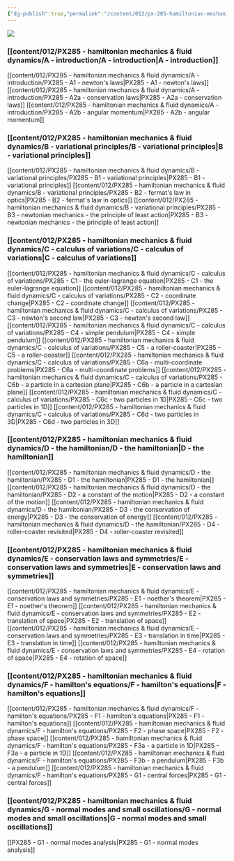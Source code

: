 ```yaml
---
{"dg-publish":true,"permalink":"/content/012/px-285-hamiltonian-mechanics-and-fluid-dynamics/px-285-0-hamiltonian-mechanics/","created":"2024-11-25T10:50:32.000+00:00","updated":"2024-11-27T22:29:52.411+00:00"}
---
```


<img src = 'https://i.pinimg.com/originals/74/b1/5c/74b15cba6d83f1a7f158ad235a8ee812.gif' class = 'banner'>

### [[content/012/PX285 - hamiltonian mechanics & fluid dynamics/A - introduction/A - introduction\|A - introduction]]
[[content/012/PX285 - hamiltonian mechanics & fluid dynamics/A - introduction/PX285 - A1 - newton's laws\|PX285 - A1 - newton's laws]]
[[content/012/PX285 - hamiltonian mechanics & fluid dynamics/A - introduction/PX285 - A2a - conservation laws\|PX285 - A2a - conservation laws]]
[[content/012/PX285 - hamiltonian mechanics & fluid dynamics/A - introduction/PX285 - A2b - angular momentum\|PX285 - A2b - angular momentum]]
### [[content/012/PX285 - hamiltonian mechanics & fluid dynamics/B - variational principles/B - variational principles\|B - variational principles]]
[[content/012/PX285 - hamiltonian mechanics & fluid dynamics/B - variational principles/PX285 - B1 - variational principles\|PX285 - B1 - variational principles]]
[[content/012/PX285 - hamiltonian mechanics & fluid dynamics/B - variational principles/PX285 - B2 - fermat's law in optics\|PX285 - B2 - fermat's law in optics]]
[[content/012/PX285 - hamiltonian mechanics & fluid dynamics/B - variational principles/PX285 - B3 - newtonian mechanics - the principle of least action\|PX285 - B3 - newtonian mechanics - the principle of least action]]
### [[content/012/PX285 - hamiltonian mechanics & fluid dynamics/C - calculus of variations/C - calculus of variations\|C - calculus of variations]]
[[content/012/PX285 - hamiltonian mechanics & fluid dynamics/C - calculus of variations/PX285 - C1 - the euler-lagrange equation\|PX285 - C1 - the euler-lagrange equation]]
[[content/012/PX285 - hamiltonian mechanics & fluid dynamics/C - calculus of variations/PX285 - C2 - coordinate change\|PX285 - C2 - coordinate change]]
[[content/012/PX285 - hamiltonian mechanics & fluid dynamics/C - calculus of variations/PX285 - C3 - newton's second law\|PX285 - C3 - newton's second law]]
[[content/012/PX285 - hamiltonian mechanics & fluid dynamics/C - calculus of variations/PX285 - C4 - simple pendulum\|PX285 - C4 - simple pendulum]]
[[content/012/PX285 - hamiltonian mechanics & fluid dynamics/C - calculus of variations/PX285 - C5 - a roller-coaster\|PX285 - C5 - a roller-coaster]]
[[content/012/PX285 - hamiltonian mechanics & fluid dynamics/C - calculus of variations/PX285 - C6a - multi-coordinate problems\|PX285 - C6a - multi-coordinate problems]]
[[content/012/PX285 - hamiltonian mechanics & fluid dynamics/C - calculus of variations/PX285 - C6b - a particle in a cartesian plane\|PX285 - C6b - a particle in a cartesian plane]]
[[content/012/PX285 - hamiltonian mechanics & fluid dynamics/C - calculus of variations/PX285 - C6c - two particles in 1D\|PX285 - C6c - two particles in 1D]]
[[content/012/PX285 - hamiltonian mechanics & fluid dynamics/C - calculus of variations/PX285 - C6d - two particles in 3D\|PX285 - C6d - two particles in 3D]]
### [[content/012/PX285 - hamiltonian mechanics & fluid dynamics/D - the hamiltonian/D - the hamiltonian\|D - the hamiltonian]]
[[content/012/PX285 - hamiltonian mechanics & fluid dynamics/D - the hamiltonian/PX285 - D1 - the hamiltonian\|PX285 - D1 - the hamiltonian]]
[[content/012/PX285 - hamiltonian mechanics & fluid dynamics/D - the hamiltonian/PX285 - D2 - a constant of the motion\|PX285 - D2 - a constant of the motion]]
[[content/012/PX285 - hamiltonian mechanics & fluid dynamics/D - the hamiltonian/PX285 - D3 - the conservation of energy\|PX285 - D3 - the conservation of energy]]
[[content/012/PX285 - hamiltonian mechanics & fluid dynamics/D - the hamiltonian/PX285 - D4 - roller-coaster revisited\|PX285 - D4 - roller-coaster revisited]]
### [[content/012/PX285 - hamiltonian mechanics & fluid dynamics/E - conservation laws and symmetries/E - conservation laws and symmetries\|E - conservation laws and symmetries]]
[[content/012/PX285 - hamiltonian mechanics & fluid dynamics/E - conservation laws and symmetries/PX285 - E1 - noether's theorem\|PX285 - E1 - noether's theorem]]
[[content/012/PX285 - hamiltonian mechanics & fluid dynamics/E - conservation laws and symmetries/PX285 - E2 - translation of space\|PX285 - E2 - translation of space]]
[[content/012/PX285 - hamiltonian mechanics & fluid dynamics/E - conservation laws and symmetries/PX285 - E3 - translation in time\|PX285 - E3 - translation in time]]
[[content/012/PX285 - hamiltonian mechanics & fluid dynamics/E - conservation laws and symmetries/PX285 - E4 - rotation of space\|PX285 - E4 - rotation of space]]
### [[content/012/PX285 - hamiltonian mechanics & fluid dynamics/F - hamilton's equations/F - hamilton's equations\|F - hamilton's equations]]
[[content/012/PX285 - hamiltonian mechanics & fluid dynamics/F - hamilton's equations/PX285 - F1 - hamilton's equations\|PX285 - F1 - hamilton's equations]]
[[content/012/PX285 - hamiltonian mechanics & fluid dynamics/F - hamilton's equations/PX285 - F2 - phase space\|PX285 - F2 - phase space]]
[[content/012/PX285 - hamiltonian mechanics & fluid dynamics/F - hamilton's equations/PX285 - F3a - a particle in 1D\|PX285 - F3a - a particle in 1D]]
[[content/012/PX285 - hamiltonian mechanics & fluid dynamics/F - hamilton's equations/PX285 - F3b - a pendulum\|PX285 - F3b - a pendulum]]
[[content/012/PX285 - hamiltonian mechanics & fluid dynamics/F - hamilton's equations/PX285 - G1 - central forces\|PX285 - G1 - central forces]]
### [[content/012/PX285 - hamiltonian mechanics & fluid dynamics/G - normal modes and small oscillations/G - normal modes and small oscillations\|G - normal modes and small oscillations]]
[[PX285 - G1 - normal modes analysis\|PX285 - G1 - normal modes analysis]]
